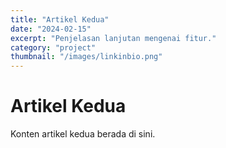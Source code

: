 ```yaml
---
title: "Artikel Kedua"
date: "2024-02-15"
excerpt: "Penjelasan lanjutan mengenai fitur."
category: "project"
thumbnail: "/images/linkinbio.png"
---
```


# Artikel Kedua

Konten artikel kedua berada di sini.
